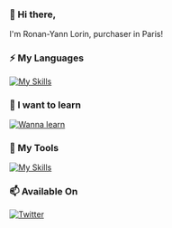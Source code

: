 ### 👋 Hi there,

I'm Ronan-Yann Lorin, purchaser in Paris!

### ⚡ My Languages
[![My Skills](https://skillicons.dev/icons?i=java,bash,c,cpp,py,r,scala)](https://skillicons.dev)

### 🌱 I want to learn
[![Wanna learn](https://skillicons.dev/icons?i=rust,go,kotlin,dart)](https://skillicons.dev)

### 🔭 My Tools
[![My Skills](https://skillicons.dev/icons?i=linux,docker,git,ansible,github,gitlab,mysql,neovim,vscode,gcp,raspberrypi,regex)](https://skillicons.dev)

### 📫 Available On
[![Twitter](https://skillicons.dev/icons?i=twitter)](https://twitter.com/rylorin)
<!--
[![LinkedIn](https://skillicons.dev/icons?i=linkedin)](https://www.linkedin.com/in/androw/)
[![Discord](https://skillicons.dev/icons?i=discord)](https://discordapp.com/users/249908751052570635)
-->
<!--
- 🔭 I’m currently working on ...
- 🌱 I’m currently learning ...
- 👯 I’m looking to collaborate on ...
- 🤔 I’m looking for help with ...
- 💬 Ask me about ...
- 📫 How to reach me: ...
- 😄 Pronouns: ...
- ⚡ Fun fact: ...
-->
